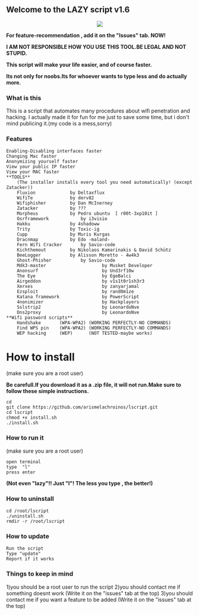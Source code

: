 ## Welcome to the LAZY script  v1.6
<p align="center">
<img src="http://i.imgur.com/GlXG9k3.png"/>
</p>

**For feature-recommendation , add it on the "Issues" tab. NOW!**

**I AM NOT RESPONSIBLE HOW YOU USE THIS TOOL.BE LEGAL AND NOT STUPID.**

**This script will make your life easier, and of course faster.**

**Its not only for noobs.Its for whoever wants to type less and do actually more.**

### What is this
This is a script that automates many procedures about wifi penetration and hacking.
I actually made it for fun for me just to save some time, but i don't mind publicing it.(my code is a mess,sorry)

### Features

	Enabling-Disabling interfaces faster
	Changing Mac faster
	Anonymizing yourself faster
	View your public IP faster
	View your MAC faster
	**TOOLS**
		(The installer installs every tool you need automatically! (except Zatacker))
		Fluxion				by Deltaxflux
		WifiTe				by derv82
		Wifiphisher			by Dan McInerney
		Zatacker			by ???
		Morpheus			by Pedro ubuntu  [ r00t-3xp10it ]
		Osrframework			by i3visio
		Hakku				by 4shadoww
		Trity				by Toxic-ig
		Cupp				by Muris Kurgas
		Dracnmap			by Edo -maland-
		Fern Wifi Cracker		by Savio-code
		Kichthemout			by Nikolaos Kamarinakis & David Schütz
		BeeLogger			by Alisson Moretto - 4w4k3
		Ghost-Phisher			by Savio-code
		Mdk3-master                     by Musket Developer
		Anonsurf                        by Und3rf10w
		The Eye                         by EgeBalci
		Airgeddon                       by v1s1t0r1sh3r3
		Xerxes                          by zanyarjamal
		Ezsploit                        by rand0m1ze
		Katana framework                by PowerScript
		4nonimizer                      by Hackplayers
		Sslstrip2                       by LeonardoNve
		Dns2proxy                       by LeonardoNve
	**Wifi password scripts**
		Handshake       (WPA-WPA2) (WORKING PERFECTLY-NO COMMANDS)
		Find WPS pin    (WPA-WPA2) (WORKING PERFECTLY-NO COMMANDS)
		WEP hacking     (WEP)      (NOT TESTED-maybe works)
		
# How to install
(make sure you are a root user)

**Be carefull.If you download it as a .zip file, it will not run.Make sure to follow these simple instructions.**

```
cd
git clone https://github.com/arismelachroinos/lscript.git
cd lscript
chmod +x install.sh
./install.sh
```

### How to run it

(make sure you are a root user)

```
open terminal
type  "l"
press enter
```
**(Not even "lazy"!! Just "l"! The less you type , the better!)**

### How to uninstall
``` 
cd /root/lscript
./uninstall.sh
rmdir -r /root/lscript 
```

### How to update
``` 
Run the script
Type "update"
Report if it works 
```

### Things to keep in mind
1)you should be a root user to run the script 
2)you should contact me if something doesnt work (Write it on the "issues" tab at the top)
3)you should contact me if you want a feature to be added (Write it on the "issues" tab at the top)
